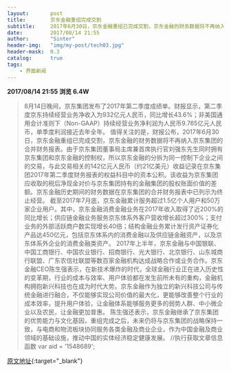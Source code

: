 ```yaml
---
layout:       post
title:        京东金融重组完成交割
subtitle:     2017年6月30日，京东金融重组已完成交割，京东金融的财务数据将不再纳入京东集团的合并财务报表。
date:         2017/08/14 21:55
author:       "Sinter"
header-img:   "img/my-post/tech03.jpg"
header-mask:  0.3
catalog:      true
tags:
    - 界面新闻
---
```


**2017/08/14 21:55**  **浏览 6.4W**

> 8月14日晚间，京东集团发布了2017年第二季度成绩单。财报显示，第二季度京东持续经营业务净收入为932亿元人民币，同比增长43.6%；非美国通用会计准则下（Non-GAAP）持续经营业务净利润为人民币9.765亿元人民币，单季度利润接近去年全年。
值得关注的是，财报公布，2017年6月30日，京东金融重组已完成交割，京东金融的财务数据将不再纳入京东集团的合并财务报表。由于京东集团董事局主席兼首席执行官刘强东先生同时拥有京东集团和京东金融的控制权，所以京东金融的分拆为同一控制下企业之间的交易，与此交易相关的142亿元人民币（约21亿美元）收益记录在京东集团2017年第二季度财务报表的权益科目中的资本公积。该收益为京东集团应收取的税后净现金对价与京东集团持有的金融集团的股权账面价值的差额。京东金融历史期间的财务数据在京东集团的合并财务报表中已列示为终止经营。
截至2017年7月底，京东金融累计服务超过1.5亿个人用户和50万家企业用户。其中，京东金融消费金融业务在2017年收入取得了近200%的同比增长；供应链金融业务服务京东体系外客户营收增长超过300%；支付业务的外部活跃商户数实现增长40倍；结构金融业务累计发行资产证券化产品达450亿元，包括京东体系内的消费金融以及供应链金融资产，以及京东体系外企业的消费金融类资产。
2017年上半年，京东金融与中国银联、中国工商银行、中国农业银行、招商银行、光大银行、北京银行、山东城商行联盟、广东农信社联盟等数百家金融机构达成战略合作或业务合作。京东金融CEO陈生强表示，在新技术爆炸的时代，全球金融行业正在进入历史性的变革期，行业的成本与效率、用户体验都在发生前所未有的重构，金融机构拥抱新兴科技也在成为时代大势。京东金融作为独立的新兴科技公司与传统金融进行融合，不仅能够实现公司价值的最大化，更能够改善整个行业的成本效率，提升用户体验，让金融体系能够服务更多的弱势人群、中小微企业以及农民，让金融更加普惠。
陈生强还表示，京东金融继承了京东集团的优势能力与文化基因，重组完成之后，未来仍将与京东集团的战略保持一致，与电商和物流板块协同服务各类金融及商业企业，作为中国金融及商业领域的基础设施，推动中国的实体经济稳定健康发展。
	//执行获取文章信息函数
	var aid = '1548689';


[原文地址](http://www.jiemian.com/article/1548689.html){:target="_blank"}


